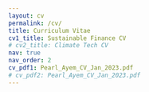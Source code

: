 ```yaml
---
layout: cv
permalink: /cv/
title: Curriculum Vitae
cv1_title: Sustainable Finance CV
# cv2_title: Climate Tech CV
nav: true
nav_order: 2
cv_pdf1: Pearl_Ayem_CV_Jan_2023.pdf
# cv_pdf2: Pearl_Ayem_CV_Jan_2023.pdf
---
```

